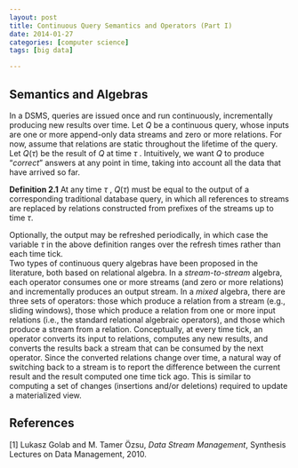 ```yaml
---
layout: post
title: Continuous Query Semantics and Operators (Part I)
date: 2014-01-27
categories: [computer science]
tags: [big data]

---
```



Semantics and Algebras
---
In a DSMS, queries are issued once and run continuously, incrementally producing new results over time. Let *Q* be a continuous query, whose inputs are one or more append-only data streams and zero or more relations. For now, assume that relations are static throughout the lifetime of the query. Let *Q*(*τ*) be the result of *Q* at time *τ* . Intuitively, we want *Q* to produce “*correct*” answers at any point in time, taking into account all the data that have arrived so far.

**Definition 2.1** At any time *τ* , *Q*(*τ*) must be equal to the output of a corresponding traditional database query, in which all references to streams are replaced by relations constructed from prefixes of the streams up to time *τ*.

Optionally, the output may be refreshed periodically, in which case the variable *τ* in the above definition ranges over the refresh times rather than each time tick.  
Two types of continuous query algebras have been proposed in the literature, both based on relational algebra. In a *stream-to-stream* algebra, each operator consumes one or more streams (and zero or more relations) and incrementally produces an output stream. In a *mixed* algebra, there are three sets of operators: those which produce a relation from a stream (e.g., sliding windows), those which produce a relation from one or more input relations (i.e., the standard relational algebraic operators), and those which produce a stream from a relation. Conceptually, at every time tick, an operator converts its input to relations, computes any new results, and converts the results back a stream that can be consumed by the next operator. Since the converted relations change over time, a natural way of switching back to a stream is to report the difference between the current result and the result computed one time tick ago. This is similar to computing a set of changes (insertions and/or deletions) required to update a materialized view.


References
---
[1] Lukasz Golab and M. Tamer Özsu, *Data Stream Management*, Synthesis Lectures on Data Management, 2010.
